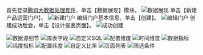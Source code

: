 首先登录[腾讯大数据处理套件](https://123.207.155.53:8081/cas/login?service=http%3A%2F%2F123.207.155.53%3A80%2Findex.html)，单击【数据展现】模块。
![数据展现](//mc.qcloudimg.com/static/img/856952726b75c68a118bf4246364d737/image.png)
单击【新建产品运营门户】。
![新建门户](//mc.qcloudimg.com/static/img/c1c10d17f7a689fe8bf674a6fb8fd42f/image.png)
编辑门户基本信息，单击【创建】。
![编辑门户](//mc.qcloudimg.com/static/img/9bbb1ea508bc840b255dc4dadeff54e9/image.png)
创建成功后会，单击【设计报表页面】。
![成功创建](//mc.qcloudimg.com/static/img/7620a47cbd8cb930a41673cdb3ca5574/image.png)

![数据源细节](//mc.qcloudimg.com/static/img/abd90fdb606047c7537f30ba4803e184/image.png)
![库表字段](//mc.qcloudimg.com/static/img/854f0e248e5eb24da1cdb40502804c99/image.png)
![自定义SQL](//mc.qcloudimg.com/static/img/4491a8b6426fd4044788ac80bbc8bc91/image.png)
![配置维度](//mc.qcloudimg.com/static/img/43911ad083f3a6ba940cdecbd8323990/image.png)
![时间维度](//mc.qcloudimg.com/static/img/745a34d97d65a71b7fbe3abe73248163/image.png)
![数据指标](//mc.qcloudimg.com/static/img/cdaa1ffea9825ec48be997f909aee14d/image.png)
![纬度指标](//mc.qcloudimg.com/static/img/cc0a033dccfba0d4d7a4c144c9f84202/image.png)
![配置纬度](//mc.qcloudimg.com/static/img/43911ad083f3a6ba940cdecbd8323990/image.png)
![自定义比率](//mc.qcloudimg.com/static/img/aa73d28c5d55e3c6e564f4147d8a39ee/image.png)
![页面列表](//mc.qcloudimg.com/static/img/6f9d48807050c2d907849588d6a7fdc4/image.png)
![筛选条件](//mc.qcloudimg.com/static/img/6d2e4f6d3a46c0ff71828519d8674441/image.png)
